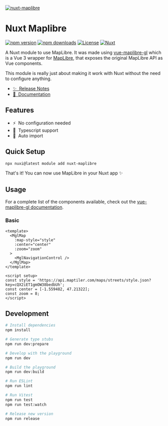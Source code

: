 [![nuxt-maplibre](./docs/public/cover.png)](https://marr.github.io/nuxt-maplibre)

# Nuxt Maplibre

[![npm version][npm-version-src]][npm-version-href]
[![npm downloads][npm-downloads-src]][npm-downloads-href]
[![License][license-src]][license-href]
[![Nuxt][nuxt-src]][nuxt-href]

A Nuxt module to use MapLibre.
It was made using [vue-maplibre-gl](https://indoorequal.github.io/vue-maplibre-gl/) which is a Vue 3 wrapper for [MapLibre](https://maplibre.org/), that exposes the original MapLibre API as Vue components.

This module is really just about making it work with Nuxt without the need to configure anything.

- [✨ &nbsp;Release Notes](/CHANGELOG.md)
- [📖 &nbsp;Documentation](https://marr.github.io/nuxt-maplibre)

## Features

- ⚡ &nbsp;No configuration needed
- 🦺 &nbsp;Typescript support
- 🚠 &nbsp;Auto import

## Quick Setup

```bash
npx nuxi@latest module add nuxt-maplibre
```

That's it! You can now use MapLibre in your Nuxt app ✨

## Usage

For a complete list of the components available, check out the [vue-maplibre-gl documentation](https://indoorequal.github.io/vue-maplibre-gl/examples/basic.html).

### Basic

```vue
<template>
  <MglMap
    :map-style="style"
    :center="center"
    :zoom="zoom"
  >
    <MglNavigationControl />
  </MglMap>
</template>

<script setup>
const style = 'https://api.maptiler.com/maps/streets/style.json?key=cQX2iET1gmOW38bedbUh';
const center = [-1.559482, 47.21322];
const zoom = 8;
</script>
```

## Development

```bash
# Install dependencies
npm install

# Generate type stubs
npm run dev:prepare

# Develop with the playground
npm run dev

# Build the playground
npm run dev:build

# Run ESLint
npm run lint

# Run Vitest
npm run test
npm run test:watch

# Release new version
npm run release
```

<!-- Badges -->
[npm-version-src]: https://img.shields.io/npm/v/@dmarr/nuxt-maplibre/latest.svg?style=flat&colorA=18181B&colorB=28CF8D
[npm-version-href]: https://www.npmjs.com/package/@dmarr/nuxt-maplibre

[npm-downloads-src]: https://img.shields.io/npm/dm/@dmarr/nuxt-maplibre.svg?style=flat&colorA=18181B&colorB=28CF8D
[npm-downloads-href]: https://www.npmjs.com/package/@dmarr/nuxt-maplibre

[license-src]: https://img.shields.io/npm/l/@dmarr/nuxt-maplibre.svg?style=flat&colorA=18181B&colorB=28CF8D
[license-href]: https://www.npmjs.com/package/@dmarr/nuxt-maplibre

[nuxt-src]: https://img.shields.io/badge/Nuxt-18181B?logo=nuxt.js
[nuxt-href]: https://nuxt.com
